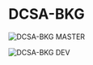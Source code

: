 # DCSA-BKG

![DCSA-BKG MASTER](https://github.com/dcsaorg/DCSA-BKG/actions/workflows/master.yml/badge.svg?branch=master)

![DCSA-BKG DEV](https://github.com/dcsaorg/DCSA-BKG/actions/workflows/dev.yml/badge.svg?branch=dev)
